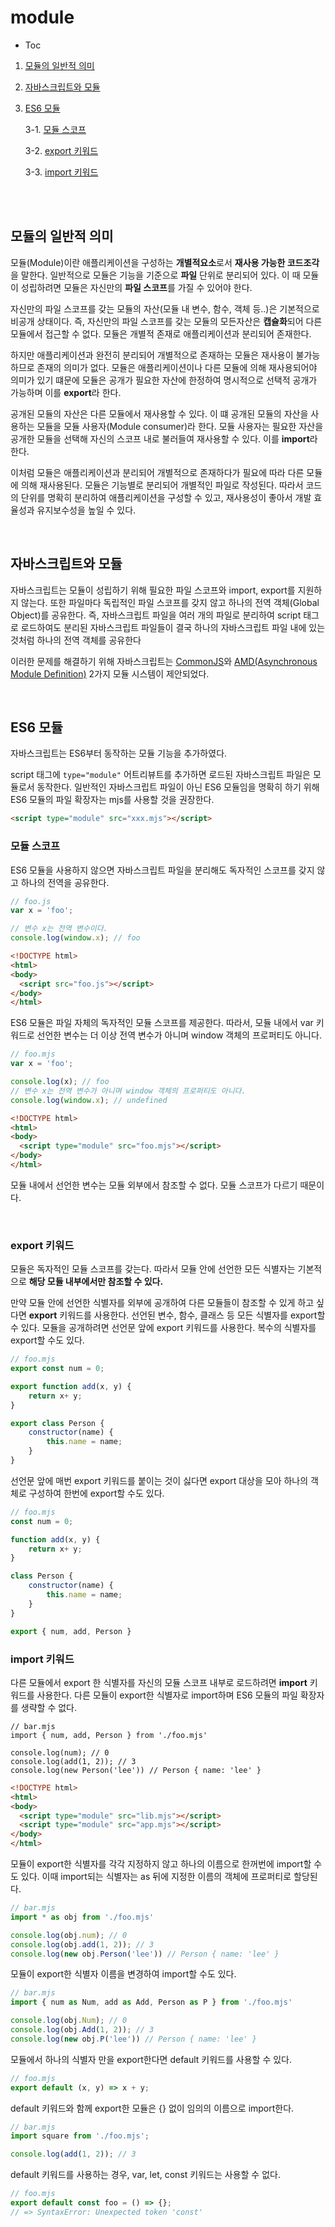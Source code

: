 # module

- Toc

1. [모듈의 일반적 의미](#모듈의-일반적-의미)

2. [자바스크립트와 모듈](#자바스크립트와-모듈)

3. [ES6 모듈](#ES6-모듈)

   3-1. [모듈 스코프](#모듈-스코프)

   3-2. [export 키워드](#export-키워드)

   3-3. [import 키워드](#import-키워드)

<br>

<br>

## 모듈의 일반적 의미

모듈(Module)이란 애플리케이션을 구성하는 **개별적요소**로서 <strong>재사용 가능한 코드조각</strong>을 말한다. 일반적으로 모듈은 기능을 기준으로 **파일** 단위로 분리되어 있다. 이 때 모듈이 성립하려면 모듈은 자신만의 <strong>파일 스코프</strong>를 가질 수 있어야 한다.

자신만의 파일 스코프를 갖는 모듈의 자산(모듈 내 변수, 함수, 객체 등..)은 기본적으로 비공개 상태이다. 즉, 자신만의 파일 스코프를 갖는 모듈의 모든자산은 **캡슐화**되어 다른 모듈에서 접근할 수 없다. 모듈은 개별적 존재로 애플리케이션과 분리되어 존재한다.

하지만 애플리케이션과 완전히 분리되어 개별적으로 존재하는 모듈은 재사용이 불가능하므로 존재의 의미가 없다. 모듈은 애플리케이션이나 다른 모듈에 의해 재사용되어야 의미가 있기 떄문에 모듈은 공개가 필요한 자산에 한정하여 명시적으로 선택적 공개가 가능하며 이를 **export**라 한다.

공개된 모듈의 자산은 다른 모듈에서 재사용할 수 있다. 이 떄 공개된 모듈의 자산을 사용하는 모듈을 모듈 사용자(Module consumer)라 한다. 모듈 사용자는 필요한 자산을 공개한 모듈을 선택해 자신의 스코프 내로 불러들여 재사용할 수 있다. 이를 **import**라 한다.

이처럼 모듈은 애플리케이션과 분리되어 개별적으로 존재하다가 필요에 따라 다른 모듈에 의해 재사용된다. 모듈은 기능별로 분리되어 개별적인 파일로 작성된다. 따라서 코드의 단위를 명확히 분리하여 애플리케이션을 구성할 수 있고, 재사용성이 좋아서 개발 효율성과 유지보수성을 높일 수 있다.

<br>

## 자바스크립트와 모듈

자바스크립트는 모듈이 성립하기 위해 필요한 파일 스코프와 import, export를 지원하지 않는다. 또한 파일마다 독립적인 파일 스코프를 갖지 않고 하나의 전역 객체(Global Object)를 공유한다. 즉, 자바스크립트 파일을 여러 개의 파일로 분리하여 script 태그로 로드하여도 분리된 자바스크립트 파일들이 결국 하나의 자바스크립트 파일 내에 있는 것처럼 하나의 전역 객체를 공유한다

이러한 문제를 해결하기 위해 자바스크립트는  [CommonJS](http://www.commonjs.org/)와 [AMD(Asynchronous Module Definition)](https://github.com/amdjs/amdjs-api/wiki/AMD) 2가지 모듈 시스템이 제안되었다.

<br>

## ES6 모듈

자바스크립트는 ES6부터 동작하는 모듈 기능을 추가하였다.

script 태그에 `type="module"` 어트리뷰트를 추가하면 로드된 자바스크립트 파일은 모듈로서 동작한다. 일반적인 자바스크립트 파일이 아닌 ES6 모듈임을 명확히 하기 위해 ES6 모듈의 파일 확장자는 mjs를 사용할 것을 권장한다.

```html
<script type="module" src="xxx.mjs"></script>
```

### 모듈 스코프

ES6 모듈을 사용하지 않으면 자바스크립트 파일을 분리해도 독자적인 스코프를 갖지 않고 하나의 전역을 공유한다.

```js
// foo.js
var x = 'foo';

// 변수 x는 전역 변수이다.
console.log(window.x); // foo
```

```html
<!DOCTYPE html>
<html>
<body>
  <script src="foo.js"></script>
</body>
</html>
```



ES6 모듈은 파일 자체의 독자적인 모듈 스코프를 제공한다. 따라서, 모듈 내에서 var 키워드로 선언한 변수는 더 이상 전역 변수가 아니며 window 객체의 프로퍼티도 아니다.

```js
// foo.mjs
var x = 'foo';

console.log(x); // foo
// 변수 x는 전역 변수가 아니며 window 객체의 프로퍼티도 아니다.
console.log(window.x); // undefined
```

```html
<!DOCTYPE html>
<html>
<body>
  <script type="module" src="foo.mjs"></script>
</body>
</html>
```

모듈 내에서 선언한 변수는 모듈 외부에서 참조할 수 없다. 모듈 스코프가 다르기 때문이다.

<br>

### export 키워드

모듈은 독자적인 모듈 스코프를 갖는다. 따라서 모듈 안에 선언한 모든 식별자는 기본적으로 <strong>해당 모듈 내부에서만 참조할 수 있다.</strong>

만약 모듈 안에 선언한 식별자를 외부에 공개하여 다른 모듈들이 참조할 수 있게 하고 싶다면 **export** 키워드를 사용한다. 선언된 변수, 함수, 클래스 등 모든 식별자를 export할 수 있다. 모듈을 공개하려면 선언문 앞에 export 키워드를 사용한다. 복수의 식별자를 export할 수도 있다.

```js
// foo.mjs
export const num = 0;

export function add(x, y) {
    return x+ y;
}

export class Person {
    constructor(name) {
        this.name = name;
    }
}
```

선언문 앞에 매번 export 키워드를 붙이는 것이 싫다면 export 대상을 모아 하나의 객체로 구성하여 한번에 export할 수도 있다.

```js
// foo.mjs
const num = 0;

function add(x, y) {
    return x+ y;
}

class Person {
    constructor(name) {
        this.name = name;
    }
}

export { num, add, Person }
```

### import 키워드

다른 모듈에서 export 한 식별자를 자신의 모듈 스코프 내부로 로드하려면 **import** 키워드를 사용한다. 다른 모듈이 export한 식별자로 import하며 ES6 모듈의 파일 확장자를 생략할 수 없다.

```JS
// bar.mjs
import { num, add, Person } from './foo.mjs'

console.log(num); // 0
console.log(add(1, 2)); // 3
console.log(new Person('lee')) // Person { name: 'lee' }
```

```html
<!DOCTYPE html>
<html>
<body>
  <script type="module" src="lib.mjs"></script>
  <script type="module" src="app.mjs"></script>
</body>
</html>
```

모듈이 export한 식별자를 각각 지정하지 않고 하나의 이름으로 한꺼번에 import할 수도 있다. 이때 import되는 식별자는 as 뒤에 지정한 이름의 객체에 프로퍼티로 할당된다.

```js
// bar.mjs
import * as obj from './foo.mjs'

console.log(obj.num); // 0
console.log(obj.add(1, 2)); // 3
console.log(new obj.Person('lee')) // Person { name: 'lee' }
```

모듈이 export한 식별자 이름을 변경하여 import할 수도 있다.

```js
// bar.mjs
import { num as Num, add as Add, Person as P } from './foo.mjs'

console.log(obj.Num); // 0
console.log(obj.Add(1, 2)); // 3
console.log(new obj.P('lee')) // Person { name: 'lee' }
```

모듈에서 하나의 식별자 만을 export한다면 default 키워드를 사용할 수 있다.

```js
// foo.mjs
export default (x, y) => x + y;
```

default 키워드와 함께 export한 모듈은 {} 없이 임의의 이름으로 import한다.

```js
// bar.mjs
import square from './foo.mjs';

console.log(add(1, 2)); // 3
```

default 키워드를 사용하는 경우, var, let, const 키워드는 사용할 수 없다.

```js
// foo.mjs
export default const foo = () => {};
// => SyntaxError: Unexpected token 'const'
```

